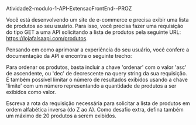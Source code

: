 Atividade2-modulo-1-API-ExtensaoFrontEnd--PROZ

Você está desenvolvendo um site de e-commerce e precisa exibir uma lista de produtos ao seu usuário. Para isso, você precisa fazer uma requisição do tipo GET a uma API solicitando a lista de produtos pela seguinte URL: https://lojafalsaapi.com/produtos.

Pensando em como aprimorar a experiência do seu usuário, você confere a documentação da API e encontra o seguinte trecho: 

Para ordenar os produtos, basta incluir a chave 'ordenar' com o valor 'asc' de ascendente, ou 'dec' de decrescente na query string da sua requisição. É também possível limitar o número de resultados exibidos usando a chave 'limite' com um número representando a quantidade de produtos a ser exibidos como valor. 

Escreva a rota da requisição necessária para solicitar a lista de produtos em ordem alfabética inversa (do Z ao A). Como desafio extra, defina também um máximo de 20 produtos a serem exibidos. 